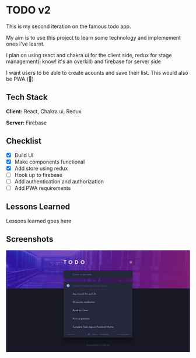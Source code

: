 # TODO v2

This is my second iteration on the famous todo app.

My aim is to use this project to learn some technology and implemement ones i've learnt.

I plan on using react and chakra ui for the client side, redux for stage management(i know! it's an overkill) and firebase for server side

I want users to be able to create acounts and save their list. This would also be PWA.(🤞)

## Tech Stack

**Client:** React, Chakra ui, Redux

**Server:** Firebase

## Checklist

- [x] Build UI
- [x] Make components functional
- [x] Add store using redux
- [ ] Hook up to firebase
- [ ] Add authentication and authorization
- [ ] Add PWA requirements

## Lessons Learned

Lessons learned goes here

## Screenshots

![App Screenshot](./public/design.jpg)
